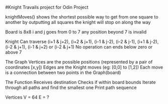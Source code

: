 #Knight Travails project for Odin Project

knightMoves() shows the shortest possible way to get from one square to another by outputting all squares the knight will stop on along the way

Board is 8x8
    i and j goes from 0 to 7
    any position beyond 7 is invalid


Knight
    Can traverse (i+1 & j+2), (i+2 & j+1), (i-1 & j-2), (i-2 & j-1), (i+1 & j-2), (i-2 & j+1), (i-1 & j+2) or (i-2 & j+1)
    No operation can ends below zero or above 7
    
The Graph
    Vertices are the possible positions (represented by a pair of coordinates [x,y])
    Edges are the Knight moves (eg: [0,0] to [1,2])
    Each move is a connection between two points in the Graph(board)

The Function
    Receives destination
    Checks if within board bounds
    Iterate through all paths and find the smallest one
    Print path sequence

Vertices
    V = 64
    E = ?